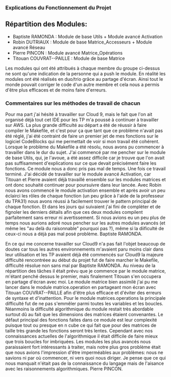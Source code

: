 
### Explications du Fonctionnement du Projet

## Répartition des Modules:

- Baptiste RAMONDA : Module de base Utils + Module avancé Activation
- Robin DUTRIAUX : Module de base Matrice_Accesseurs + Module avancé Réseau
- Pierre PINCON : Module avancé Matrice_Opérations
- Titouan COUVRAT--PAILLE : Module de base Matrice

Les modules qui ont été attribués à chaque membre du groupe ci-dessus ne sont qu'une indication de la personne qui a push le module.
En réalité les modules ont été réalisés en duo/trio grâce au partage d'écran. Ainsi tout le monde pouvait corriger le code d'un autre membre
et cela nous a permis d'être plus efficaces et de moins faire d'erreurs.

### Commentaires sur les méthodes de travail de chacun

Pour ma part j'ai hésité à travailler sur Cloud 9, mais le fait que l'on ait organisé déjà tout cet IDE pour les TP m'a poussé à continuer à
travailler sur AWS. La plus grande difficulté au départ a été de réussir à faire compiler le Makefile, et c'est pour ça que tant que ce
problème n'avait pas été réglé, j'ai été contraint de faire un premier jet de mes fonctions sur le logiciel CodeBlocks qui me permettait de 
voir si mon travail été cohérent. Lorsque le problème du Makefile a été résolu, nous avons pu commencer à travailler dans le dur du sujet.
J'ai commencé par me pencher sur le module de base Utils, qui, je l'avoue, a été assez difficile car je trouve que l'on avait pas
suffisamment d'explications sur ce que devait précisément faire les fonctions. Ce module nous a donc pris pas mal de temps. Une fois ce travail
terminé. J'ai décidé de travailler sur le module avancé Activation, car Titouan et Pierre avaient déjà travaillé ensemble sur les modules 
matrices et ont donc souhaité continuer pour poursuivre dans leur lancée. Avec Robin nous avons commencé le module activation ensemble et après
avoir un peu éclairci les rôles de chaque fonction (un peu grâce à l'aide de la professeur du TPA31) nous avons réussi à facilement trouver
le pattern principal de chaque fonction. Et dans les jours qui suivaient j'ai fini de compléter et de fignoler les derniers détails afin que ces
deux modules compilent parfaitement sans erreur ni avertissement. Si nous avions eu un peu plus de temps nous aurions adoré nous pencher sur les
autres modules avancés (et même les "au delà du raisonnable" pourquoi pas ?), même si la diificulté de ceux-ci nous a déjà pas mal posé
problème.
                Baptiste RAMONDA.
                
En ce qui me concerne travailler sur Cloud9 n'a pas fait l'objet beaucoup de doutes car tous les autres environnements m'avaient paru moins clair
dans leur utilisation et les TP avaient déjà été commencés sur Cloud9 la majeure difficulté rencontréee au début du projet fut de faire marcher 
le Makefile, difficulté résolue non sans mal par Baptiste RAMONDA. Au niveau de la répartition des tâches il était prévu que je commence par le
module matrice, m'étant penché dessus le premier, mais finalement Titouan s'en occupera en partage d'écran avec moi. Le module matrice bien assimilé 
j'ai pu me lancer dans le module matrice.operation en partageant mon écran avec Titouan COUVRAT--PAILLE afin d'être plus efficace et d'éviter des 
erreurs de syntaxe et d'inattention. Pour le module matrices.operations la principale difficulté fut de ne pas s'emmêler parmi toutes les variables 
et les boucles. Néanmoins la difficulté algorithmique du module restait très abordable surtout dû au fait que les dimensions des matrices étaient 
convenantes. Le défaut principal des fonctions faites dans ce module est leur complexité puisque tout ou presque en n cube ce qui fait que pour des 
matrices de taille très grande les fonctions seront très lentes. Cependant avec nos connaissances actuelles de l'algorithmique il était difficile 
de faire mieux que trois boucles for imbriquées. Les modules les plus avancés nous paraissaient fort intéressants à traiter, mais notre plus gros 
problème était que nous avions l'impression d'être imperméables aux problèmes: nous ne savions ni par où commencer, ni vers quoi nous diriger. 
Je pense que ce qui nous manquait n'était pas de la connaissance du langage mais de l'aisance avec les raisonnements algorithmiques.
                Pierre PINCON.
